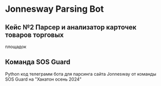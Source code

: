 # Jonnesway Parsing Bot
## Кейс №2 Парсер и анализатор карточек товаров торговых 
площадок
## Команда SOS Guard 

Python код телеграмм бота для парсинга сайта Jonnesway от команды SOS Guard на "Хакатон осень 2024"

